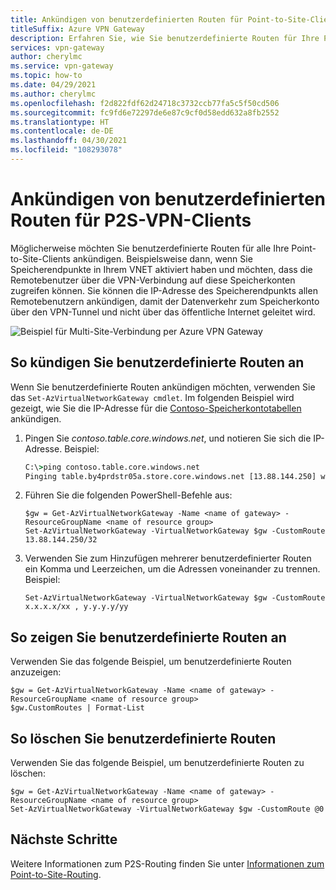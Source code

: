 ```yaml
---
title: Ankündigen von benutzerdefinierten Routen für Point-to-Site-Clients des VPN Gateways
titleSuffix: Azure VPN Gateway
description: Erfahren Sie, wie Sie benutzerdefinierte Routen für Ihre Point-to-Site-Clients des VPN Gateways ankündigen.
services: vpn-gateway
author: cherylmc
ms.service: vpn-gateway
ms.topic: how-to
ms.date: 04/29/2021
ms.author: cherylmc
ms.openlocfilehash: f2d822fdf62d24718c3732ccb77fa5c5f50cd506
ms.sourcegitcommit: fc9fd6e72297de6e87c9cf0d58edd632a8fb2552
ms.translationtype: HT
ms.contentlocale: de-DE
ms.lasthandoff: 04/30/2021
ms.locfileid: "108293078"
---
```

# <a name="advertise-custom-routes-for-p2s-vpn-clients"></a>Ankündigen von benutzerdefinierten Routen für P2S-VPN-Clients

Möglicherweise möchten Sie benutzerdefinierte Routen für alle Ihre Point-to-Site-Clients ankündigen. Beispielsweise dann, wenn Sie Speicherendpunkte in Ihrem VNET aktiviert haben und möchten, dass die Remotebenutzer über die VPN-Verbindung auf diese Speicherkonten zugreifen können. Sie können die IP-Adresse des Speicherendpunkts allen Remotebenutzern ankündigen, damit der Datenverkehr zum Speicherkonto über den VPN-Tunnel und nicht über das öffentliche Internet geleitet wird.

![Beispiel für Multi-Site-Verbindung per Azure VPN Gateway](./media/vpn-gateway-p2s-advertise-custom-routes/custom-routes.png)

## <a name="to-advertise-custom-routes"></a>So kündigen Sie benutzerdefinierte Routen an

Wenn Sie benutzerdefinierte Routen ankündigen möchten, verwenden Sie das `Set-AzVirtualNetworkGateway cmdlet`. Im folgenden Beispiel wird gezeigt, wie Sie die IP-Adresse für die [Contoso-Speicherkontotabellen](https://contoso.table.core.windows.net) ankündigen.

1. Pingen Sie *contoso.table.core.windows.net*, und notieren Sie sich die IP-Adresse. Beispiel:

    ```cmd
    C:\>ping contoso.table.core.windows.net
    Pinging table.by4prdstr05a.store.core.windows.net [13.88.144.250] with 32 bytes of data:
    ```

2. Führen Sie die folgenden PowerShell-Befehle aus:

    ```azurepowershell-interactive
    $gw = Get-AzVirtualNetworkGateway -Name <name of gateway> -ResourceGroupName <name of resource group>
    Set-AzVirtualNetworkGateway -VirtualNetworkGateway $gw -CustomRoute 13.88.144.250/32
    ```

3. Verwenden Sie zum Hinzufügen mehrerer benutzerdefinierter Routen ein Komma und Leerzeichen, um die Adressen voneinander zu trennen. Beispiel:

    ```azurepowershell-interactive
    Set-AzVirtualNetworkGateway -VirtualNetworkGateway $gw -CustomRoute x.x.x.x/xx , y.y.y.y/yy
    ```
## <a name="to-view-custom-routes"></a>So zeigen Sie benutzerdefinierte Routen an

Verwenden Sie das folgende Beispiel, um benutzerdefinierte Routen anzuzeigen:

  ```azurepowershell-interactive
  $gw = Get-AzVirtualNetworkGateway -Name <name of gateway> -ResourceGroupName <name of resource group>
  $gw.CustomRoutes | Format-List
  ```
## <a name="to-delete-custom-routes"></a>So löschen Sie benutzerdefinierte Routen

Verwenden Sie das folgende Beispiel, um benutzerdefinierte Routen zu löschen:

  ```azurepowershell-interactive
  $gw = Get-AzVirtualNetworkGateway -Name <name of gateway> -ResourceGroupName <name of resource group>
  Set-AzVirtualNetworkGateway -VirtualNetworkGateway $gw -CustomRoute @0
  ```
## <a name="next-steps"></a>Nächste Schritte

Weitere Informationen zum P2S-Routing finden Sie unter [Informationen zum Point-to-Site-Routing](vpn-gateway-about-point-to-site-routing.md).
